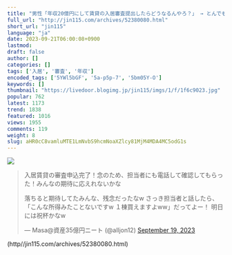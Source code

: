 ```yaml
---
title: "男性「年収20億円にして賃貸の入居審査提出したらどうなるんやろ？」 → とんでもないことになるｗｗｗｗｗ "
full_url: "http://jin115.com/archives/52380080.html"
short_url: "jin115"
language: "ja"
date: 2023-09-21T06:00:08+0900
lastmod: 
draft: false
author: []
categories: []
tags: ['入居', '審査', '年収']
encoded_tags: ['5YWl5bGF', '5a-p5p-7', '5bm05Y-O']
keywords: []
thumbnail: "https://livedoor.blogimg.jp/jin115/imgs/1/f/1f6c9023.jpg"
popular: 762
latest: 1173
trend: 1838
featured: 1016
views: 1955
comments: 119
weight: 8
slug: aHR0cC8vamluMTE1LmNvbS9hcmNoaXZlcy81MjM4MDA4MC5odG1s
---
```


![](https://livedoor.blogimg.jp/jin115/imgs/1/f/1f6c9023.jpg)

<blockquote class='twitter-tweet'><p>入居賃貸の審査申込完了！念のため、担当者にも電話して確認してもらった！みんなの期待に応えれないかな</p><p lang='ja' dir='ltr'>落ちると期待してたみんな、残念だったなw さっき担当者と話したら、「こんな所得みたことないですw １棟買えますよww」だってよー！ 明日には祝杯かなw</p>— Masa@資産35億円ニート (@alljon12) <a href='https//twitter.com/alljon12/status/1704047537848820189?ref_src=twsrc%5Etfw'>September 19, 2023</a></blockquote> 

(http//jin115.com/archives/52380080.html)
